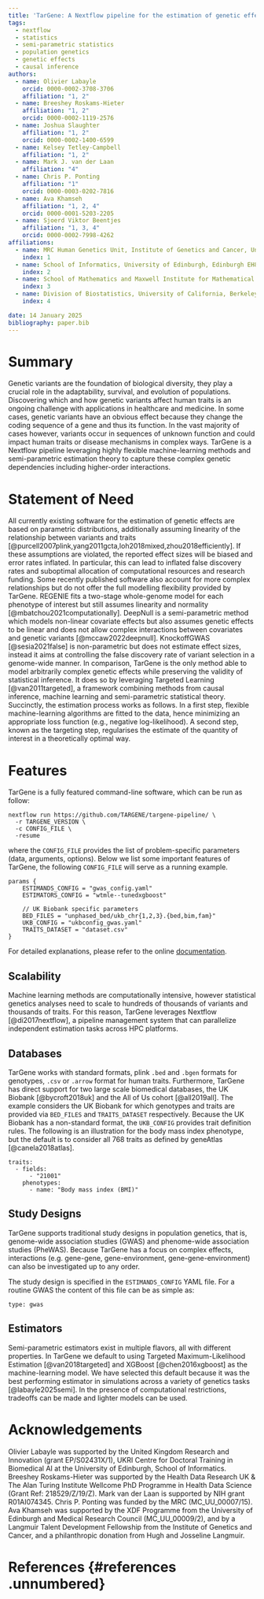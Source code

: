 ```yaml
---
title: 'TarGene: A Nextflow pipeline for the estimation of genetic effects on human traits via semi-parametric methods.'
tags:
  - nextflow
  - statistics
  - semi-parametric statistics
  - population genetics
  - genetic effects
  - causal inference
authors:
  - name: Olivier Labayle
    orcid: 0000-0002-3708-3706
    affiliation: "1, 2"
  - name: Breeshey Roskams-Hieter
    affiliation: "1, 2"
    orcid: 0000-0002-1119-2576
  - name: Joshua Slaughter
    affiliation: "1, 2"
    orcid: 0000-0002-1400-6599
  - name: Kelsey Tetley-Campbell
    affiliation: "1, 2"
  - name: Mark J. van der Laan
    affiliation: "4"
  - name: Chris P. Ponting
    affiliation: "1"
    orcid: 0000-0003-0202-7816
  - name: Ava Khamseh
    affiliation: "1, 2, 4"
    orcid: 0000-0001-5203-2205
  - name: Sjoerd Viktor Beentjes
    affiliation: "1, 3, 4"
    orcid: 0000-0002-7998-4262
affiliations:
  - name: MRC Human Genetics Unit, Institute of Genetics and Cancer, University of Edinburgh, Edinburgh EH4 2XU, United Kingdom.
    index: 1
  - name: School of Informatics, University of Edinburgh, Edinburgh EH8 9AB, United Kingdom
    index: 2
  - name: School of Mathematics and Maxwell Institute for Mathematical Sciences, University of Edinburgh, Edinburgh EH9 3FD, United Kingdom
    index: 3
  - name: Division of Biostatistics, University of California, Berkeley, CA, USA
    index: 4

date: 14 January 2025
bibliography: paper.bib
---
```


# Summary

Genetic variants are the foundation of biological diversity, they play a crucial role in the adaptability, survival, and evolution of populations. Discovering which and how genetic variants affect human traits is an ongoing challenge with applications in healthcare and medicine. In some cases, genetic variants have an obvious effect because they change the coding sequence of a gene and thus its function. In the vast majority of cases however, variants occur in sequences of unknown function and could impact human traits or disease mechanisms in complex ways. TarGene is a Nextflow pipeline leveraging highly flexible machine-learning methods and semi-parametric estimation theory to capture these complex genetic dependencies including higher-order interactions.

# Statement of Need

All currently existing software for the estimation of genetic effects are based on parametric distributions, additionally assuming linearity of the relationship between variants and traits [@purcell2007plink,yang2011gcta,loh2018mixed,zhou2018efficiently]. If these assumptions are violated, the reported effect sizes will be biased and error rates inflated. In particular, this can lead to inflated false discovery rates and suboptimal allocation of computational resources and research funding. Some recently published software also account for more complex relationships but do not offer the full modelling flexibility provided by TarGene. REGENIE fits a two-stage whole-genome model for each phenotype of interest but still assumes linearity and normality [@mbatchou2021computationally]. DeepNull is a semi-parametric method which models non-linear covariate effects but also assumes genetic effects to be linear and does not allow complex interactions between covariates and genetic variants [@mccaw2022deepnull]. KnockoffGWAS [@sesia2021false] is non-parametric but does not estimate effect sizes, instead it aims at controlling the false discovery rate of variant selection in a genome-wide manner. In comparison, TarGene is the only method able to model arbitrarily complex genetic effects while preserving the validity of statistical inference. It does so by leveraging Targeted Learning [@van2011targeted], a framework combining methods from causal inference, machine learning and semi-parametric statistical theory. Succinctly, the estimation process works as follows. In a first step, flexible machine-learning algorithms are fitted to the data, hence minimizing an appropriate loss function (e.g., negative log-likelihood). A second step, known as the targeting step, regularises the estimate of the quantity of interest in a theoretically optimal way.

# Features

TarGene is a fully featured command-line software, which can be run as follow:

```
nextflow run https://github.com/TARGENE/targene-pipeline/ \
  -r TARGENE_VERSION \
  -c CONFIG_FILE \
  -resume
```

where the `CONFIG_FILE` provides the list of problem-specific parameters (data, arguments, options). Below we list some important features of TarGene, the following `CONFIG_FILE` will serve as a running example.

```
params {
    ESTIMANDS_CONFIG = "gwas_config.yaml"
    ESTIMATORS_CONFIG = "wtmle--tunedxgboost"

    // UK Biobank specific parameters
    BED_FILES = "unphased_bed/ukb_chr{1,2,3}.{bed,bim,fam}"
    UKB_CONFIG = "ukbconfig_gwas.yaml"
    TRAITS_DATASET = "dataset.csv"
}
```

For detailed explanations, please refer to the online [documentation](https://targene.github.io/targene-pipeline/stable/).

## Scalability

Machine learning methods are computationally intensive, however statistical genetics analyses need to scale to hundreds of thousands of variants and thousands of traits. For this reason, TarGene leverages Nextflow [@di2017nextflow], a pipeline management system that can parallelize independent estimation tasks across HPC platforms.

## Databases

TarGene works with standard formats, plink `.bed` and `.bgen` formats for genotypes, `.csv` or `.arrow` format for human traits. Furthermore, TarGene has direct support for two large scale biomedical databases, the UK Biobank [@bycroft2018uk] and the All of Us cohort [@all2019all]. The example considers the UK Biobank for which genotypes and traits are provided via `BED_FILES` and `TRAITS_DATASET` respectively. Because the UK Biobank has a non-standard format, the `UKB_CONFIG` provides trait definition rules. The following is an illustration for the body mass index phenotype, but the default is to consider all 768 traits as defined by geneAtlas [@canela2018atlas].

```
traits:
  - fields:
      - "21001"
    phenotypes:
      - name: "Body mass index (BMI)"
```

## Study Designs

TarGene supports traditional study designs in population genetics, that is, genome-wide association studies (GWAS) and phenome-wide association studies (PheWAS). Because TarGene has a focus on complex effects, interactions (e.g. gene-gene, gene-environment, gene-gene-environment) can also be investigated up to any order.

The study design is specified in the `ESTIMANDS_CONFIG` YAML file. For a routine GWAS the content of this file can be as simple as:

```
type: gwas
```

## Estimators

Semi-parametric estimators exist in multiple flavors, all with different properties. In TarGene we default to using Targeted Maximum-Likelihood Estimation [@van2018targeted] and XGBoost [@chen2016xgboost] as the machine-learning model. We have selected this default because it was the best performing estimator in simulations across a variety of genetics tasks [@labayle2025semi]. In the presence of computational restrictions, tradeoffs can be made and lighter models can be used.

# Acknowledgements

Olivier Labayle was supported by the United Kingdom Research and Innovation (grant EP/S02431X/1), UKRI Centre for Doctoral Training in Biomedical AI at the University of Edinburgh, School of Informatics.
Breeshey Roskams-Hieter was supported by the Health Data Research UK & The Alan Turing Institute Wellcome PhD Programme in Health Data Science (Grant Ref: 218529/Z/19/Z).
Mark van der Laan is supported by NIH grant R01AI074345.
Chris P. Ponting was funded by the MRC (MC_UU_00007/15).
Ava Khamseh was supported by the XDF Programme from the University of Edinburgh and Medical Research Council (MC_UU_00009/2), and by a Langmuir Talent Development Fellowship from the Institute of Genetics and Cancer, and a philanthropic donation from Hugh and Josseline Langmuir.

# References {#references .unnumbered}
